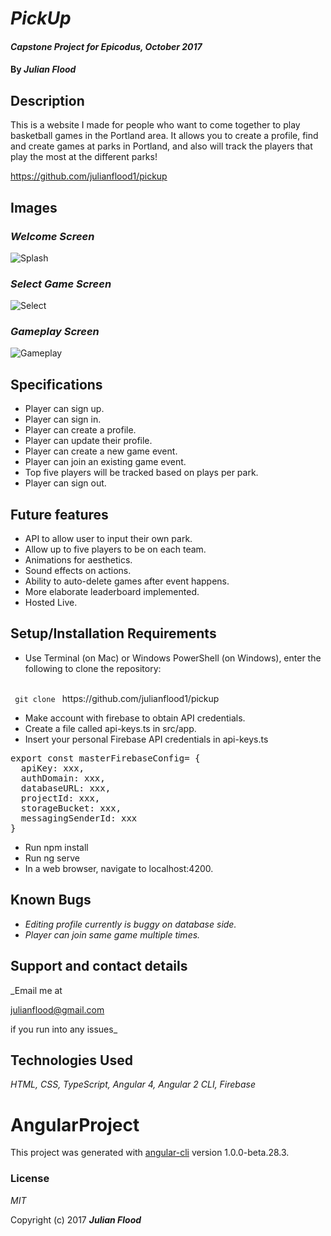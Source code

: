 # _PickUp_

#### _Capstone Project for Epicodus, October 2017_

#### By _**Julian Flood**_

## Description

This is a website I made for people who want to come together to play basketball games in the Portland area. It allows you to create a profile, find and create games at parks in Portland, and also will track the players that play the most at the different parks!

https://github.com/julianflood1/pickup

## Images

### _Welcome Screen_
![Splash](https://user-images.githubusercontent.com/24885660/31411401-65fddf8c-adc6-11e7-96af-0887b584f09d.png)
### _Select Game Screen_
![Select](https://user-images.githubusercontent.com/24885660/31411416-6ffc3574-adc6-11e7-9cf6-cb53979f2c04.png)
### _Gameplay Screen_
![Gameplay](https://user-images.githubusercontent.com/24885660/31411410-6a1935e4-adc6-11e7-8222-b51e01877bc7.png)



## Specifications

+ Player can sign up.
+ Player can sign in.
+ Player can create a profile.
+ Player can update their profile.
+ Player can create a new game event.
+ Player can join an existing game event.
+ Top five players will be tracked based on plays per park.
+ Player can sign out.


## Future features

+ API to allow user to input their own park.
+ Allow up to five players to be on each team.
+ Animations for aesthetics.
+ Sound effects on actions.
+ Ability to auto-delete games after event happens.
+ More elaborate leaderboard implemented.
+ Hosted Live.

## Setup/Installation Requirements

+ Use Terminal (on Mac) or Windows PowerShell (on Windows), enter the following to clone the repository:
<br>
<code> git clone </code> https://github.com/julianflood1/pickup

+ Make account with firebase to obtain API credentials.
+ Create a file called api-keys.ts in src/app.
+ Insert your personal Firebase API credentials in api-keys.ts
<pre>
export const masterFirebaseConfig= {
  apiKey: xxx,
  authDomain: xxx,
  databaseURL: xxx,
  projectId: xxx,
  storageBucket: xxx,
  messagingSenderId: xxx
}
</pre>
+ Run npm install
+ Run ng serve
+ In a web browser, navigate to localhost:4200.



## Known Bugs

+ _Editing profile currently is buggy on database side._
+ _Player can join same game multiple times._



## Support and contact details

_Email me at

julianflood@gmail.com

if you run into any issues_

## Technologies Used

_HTML, CSS, TypeScript, Angular 4, Angular 2 CLI, Firebase_

# AngularProject

This project was generated with [angular-cli](https://github.com/angular/angular-cli) version 1.0.0-beta.28.3.


### License

*MIT*

Copyright (c) 2017 **_Julian Flood_**
